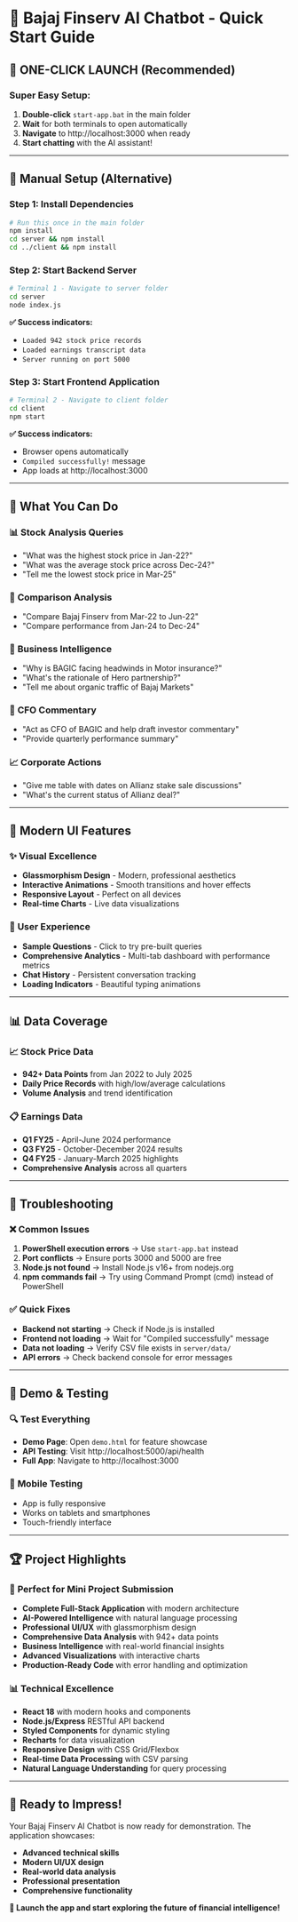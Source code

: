 # 🚀 Bajaj Finserv AI Chatbot - Quick Start Guide

## 🎯 **ONE-CLICK LAUNCH (Recommended)**

### **Super Easy Setup:**
1. **Double-click** `start-app.bat` in the main folder
2. **Wait** for both terminals to open automatically
3. **Navigate** to http://localhost:3000 when ready
4. **Start chatting** with the AI assistant!

---

## 🔧 **Manual Setup (Alternative)**

### Step 1: Install Dependencies
```bash
# Run this once in the main folder
npm install
cd server && npm install
cd ../client && npm install
```

### Step 2: Start Backend Server
```bash
# Terminal 1 - Navigate to server folder
cd server
node index.js
```
**✅ Success indicators:**
- `Loaded 942 stock price records`
- `Loaded earnings transcript data` 
- `Server running on port 5000`

### Step 3: Start Frontend Application  
```bash
# Terminal 2 - Navigate to client folder
cd client
npm start
```
**✅ Success indicators:**
- Browser opens automatically
- `Compiled successfully!` message
- App loads at http://localhost:3000

---

## 🌟 **What You Can Do**

### 📊 **Stock Analysis Queries**
- "What was the highest stock price in Jan-22?"
- "What was the average stock price across Dec-24?"
- "Tell me the lowest stock price in Mar-25"

### 🔄 **Comparison Analysis**
- "Compare Bajaj Finserv from Mar-22 to Jun-22"
- "Compare performance from Jan-24 to Dec-24"

### 🧠 **Business Intelligence**
- "Why is BAGIC facing headwinds in Motor insurance?"
- "What's the rationale of Hero partnership?"
- "Tell me about organic traffic of Bajaj Markets"

### 💼 **CFO Commentary**
- "Act as CFO of BAGIC and help draft investor commentary"
- "Provide quarterly performance summary"

### 📈 **Corporate Actions**
- "Give me table with dates on Allianz stake sale discussions"
- "What's the current status of Allianz deal?"

---

## 🎨 **Modern UI Features**

### ✨ **Visual Excellence**
- **Glassmorphism Design** - Modern, professional aesthetics
- **Interactive Animations** - Smooth transitions and hover effects
- **Responsive Layout** - Perfect on all devices
- **Real-time Charts** - Live data visualizations

### 🎯 **User Experience**
- **Sample Questions** - Click to try pre-built queries
- **Comprehensive Analytics** - Multi-tab dashboard with performance metrics
- **Chat History** - Persistent conversation tracking
- **Loading Indicators** - Beautiful typing animations

---

## 📊 **Data Coverage**

### 📈 **Stock Price Data**
- **942+ Data Points** from Jan 2022 to July 2025
- **Daily Price Records** with high/low/average calculations
- **Volume Analysis** and trend identification

### 📋 **Earnings Data**
- **Q1 FY25** - April-June 2024 performance
- **Q3 FY25** - October-December 2024 results  
- **Q4 FY25** - January-March 2025 highlights
- **Comprehensive Analysis** across all quarters

---

## 🚨 **Troubleshooting**

### ❌ **Common Issues**
1. **PowerShell execution errors** → Use `start-app.bat` instead
2. **Port conflicts** → Ensure ports 3000 and 5000 are free
3. **Node.js not found** → Install Node.js v16+ from nodejs.org
4. **npm commands fail** → Try using Command Prompt (cmd) instead of PowerShell

### ✅ **Quick Fixes**
- **Backend not starting** → Check if Node.js is installed
- **Frontend not loading** → Wait for "Compiled successfully" message
- **Data not loading** → Verify CSV file exists in `server/data/`
- **API errors** → Check backend console for error messages

---

## 🎪 **Demo & Testing**

### 🔍 **Test Everything**
- **Demo Page**: Open `demo.html` for feature showcase
- **API Testing**: Visit http://localhost:5000/api/health
- **Full App**: Navigate to http://localhost:3000

### 📱 **Mobile Testing**
- App is fully responsive
- Works on tablets and smartphones
- Touch-friendly interface

---

## 🏆 **Project Highlights**

### 🎯 **Perfect for Mini Project Submission**
- **Complete Full-Stack Application** with modern architecture
- **AI-Powered Intelligence** with natural language processing
- **Professional UI/UX** with glassmorphism design
- **Comprehensive Data Analysis** with 942+ data points
- **Business Intelligence** with real-world financial insights
- **Advanced Visualizations** with interactive charts
- **Production-Ready Code** with error handling and optimization

### 📊 **Technical Excellence**
- **React 18** with modern hooks and components
- **Node.js/Express** RESTful API backend
- **Styled Components** for dynamic styling
- **Recharts** for data visualization
- **Responsive Design** with CSS Grid/Flexbox
- **Real-time Data Processing** with CSV parsing
- **Natural Language Understanding** for query processing

---

## 🎉 **Ready to Impress!**

Your Bajaj Finserv AI Chatbot is now ready for demonstration. The application showcases:
- **Advanced technical skills**
- **Modern UI/UX design**
- **Real-world data analysis**
- **Professional presentation**
- **Comprehensive functionality**

**🚀 Launch the app and start exploring the future of financial intelligence!**
